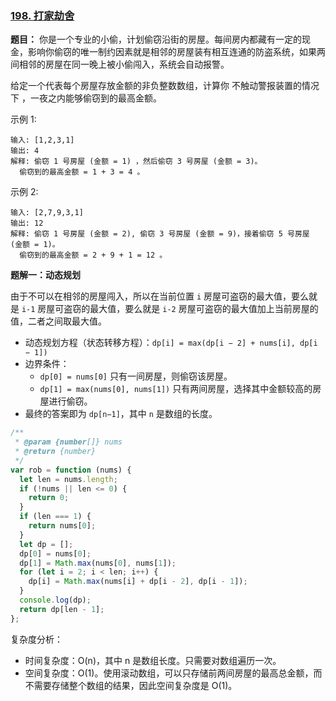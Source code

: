 ### [198. 打家劫舍](https://leetcode-cn.com/problems/house-robber/)

**题目：** 你是一个专业的小偷，计划偷窃沿街的房屋。每间房内都藏有一定的现金，影响你偷窃的唯一制约因素就是相邻的房屋装有相互连通的防盗系统，如果两间相邻的房屋在同一晚上被小偷闯入，系统会自动报警。

给定一个代表每个房屋存放金额的非负整数数组，计算你 不触动警报装置的情况下 ，一夜之内能够偷窃到的最高金额。

示例 1:

```
输入: [1,2,3,1]
输出: 4
解释: 偷窃 1 号房屋 (金额 = 1) ，然后偷窃 3 号房屋 (金额 = 3)。
  偷窃到的最高金额 = 1 + 3 = 4 。
```

示例 2:

```
输入: [2,7,9,3,1]
输出: 12
解释: 偷窃 1 号房屋 (金额 = 2), 偷窃 3 号房屋 (金额 = 9)，接着偷窃 5 号房屋 (金额 = 1)。
  偷窃到的最高金额 = 2 + 9 + 1 = 12 。
```

**题解一：动态规划**

由于不可以在相邻的房屋闯入，所以在当前位置 `i` 房屋可盗窃的最大值，要么就是 `i-1` 房屋可盗窃的最大值，要么就是 `i-2` 房屋可盗窃的最大值加上当前房屋的值，二者之间取最大值。

- 动态规划方程（状态转移方程）：`dp[i] = max(dp[i − 2] + nums[i], dp[i − 1])`
- 边界条件：
  - `dp[0] = nums[0]` 只有一间房屋，则偷窃该房屋。
  - `dp[1] = max(nums[0], nums[1])` 只有两间房屋，选择其中金额较高的房屋进行偷窃。
- 最终的答案即为 `dp[n−1]`，其中 `n` 是数组的长度。

```js
/**
 * @param {number[]} nums
 * @return {number}
 */
var rob = function (nums) {
  let len = nums.length;
  if (!nums || len <= 0) {
    return 0;
  }
  if (len === 1) {
    return nums[0];
  }
  let dp = [];
  dp[0] = nums[0];
  dp[1] = Math.max(nums[0], nums[1]);
  for (let i = 2; i < len; i++) {
    dp[i] = Math.max(nums[i] + dp[i - 2], dp[i - 1]);
  }
  console.log(dp);
  return dp[len - 1];
};
```

复杂度分析：

- 时间复杂度：O(n)，其中 n 是数组长度。只需要对数组遍历一次。
- 空间复杂度：O(1)。使用滚动数组，可以只存储前两间房屋的最高总金额，而不需要存储整个数组的结果，因此空间复杂度是 O(1)。
